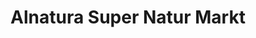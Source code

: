 ---
title: "Alnatura Super Natur Markt"
url: /wiesbaden/alnatura-super-natur-markt/
shop: Supermarkt
---
